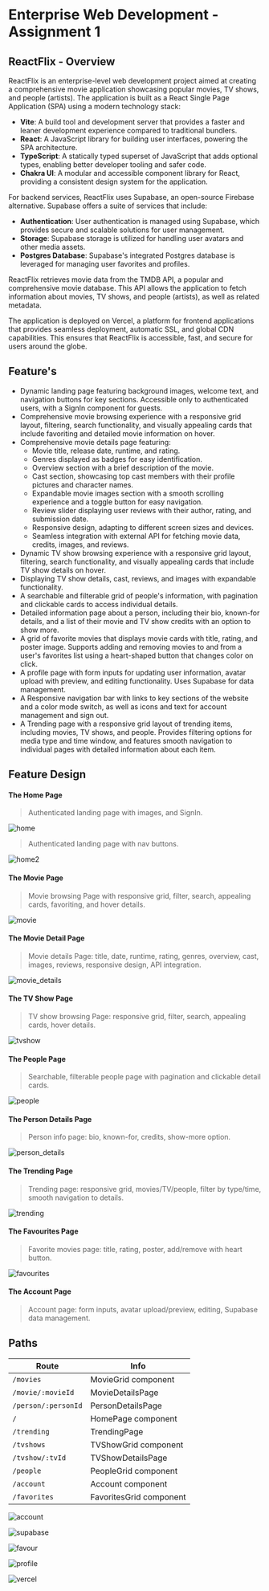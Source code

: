 # Enterprise Web Development - Assignment 1

## ReactFlix - Overview

ReactFlix is an enterprise-level web development project aimed at creating a comprehensive movie application showcasing popular movies, TV shows, and people (artists). The application is built as a React Single Page Application (SPA) using a modern technology stack:

- **Vite**: A build tool and development server that provides a faster and leaner development experience compared to traditional bundlers.
- **React**: A JavaScript library for building user interfaces, powering the SPA architecture.
- **TypeScript**: A statically typed superset of JavaScript that adds optional types, enabling better developer tooling and safer code.
- **Chakra UI**: A modular and accessible component library for React, providing a consistent design system for the application.

For backend services, ReactFlix uses Supabase, an open-source Firebase alternative. Supabase offers a suite of services that include:

- **Authentication**: User authentication is managed using Supabase, which provides secure and scalable solutions for user management.
- **Storage**: Supabase storage is utilized for handling user avatars and other media assets.
- **Postgres Database**: Supabase's integrated Postgres database is leveraged for managing user favorites and profiles.

ReactFlix retrieves movie data from the TMDB API, a popular and comprehensive movie database. This API allows the application to fetch information about movies, TV shows, and people (artists), as well as related metadata.

The application is deployed on Vercel, a platform for frontend applications that provides seamless deployment, automatic SSL, and global CDN capabilities. This ensures that ReactFlix is accessible, fast, and secure for users around the globe.

## Feature's

- Dynamic landing page featuring background images, welcome text, and navigation buttons for key sections. Accessible only to authenticated users, with a SignIn component for guests.
- Comprehensive movie browsing experience with a responsive grid layout, filtering, search functionality, and visually appealing cards that include favoriting and detailed movie information on hover.
- Comprehensive movie details page featuring:
  - Movie title, release date, runtime, and rating.
  - Genres displayed as badges for easy identification.
  - Overview section with a brief description of the movie.
  - Cast section, showcasing top cast members with their profile pictures and character names.
  - Expandable movie images section with a smooth scrolling experience and a toggle button for easy navigation.
  - Review slider displaying user reviews with their author, rating, and submission date.
  - Responsive design, adapting to different screen sizes and devices.
  - Seamless integration with external API for fetching movie data, credits, images, and reviews.
- Dynamic TV show browsing experience with a responsive grid layout, filtering, search functionality, and visually appealing cards that include TV show details on hover.
- Displaying TV show details, cast, reviews, and images with expandable functionality.
- A searchable and filterable grid of people's information, with pagination and clickable cards to access individual details.
- Detailed information page about a person, including their bio, known-for details, and a list of their movie and TV show credits with an option to show more.
- A grid of favorite movies that displays movie cards with title, rating, and poster image. Supports adding and removing movies to and from a user's favorites list using a heart-shaped button that changes color on click.
- A profile page with form inputs for updating user information, avatar upload with preview, and editing functionality. Uses Supabase for data management.
- A Responsive navigation bar with links to key sections of the website and a color mode switch, as well as icons and text for account management and sign out.
- A Trending page with a responsive grid layout of trending items, including movies, TV shows, and people. Provides filtering options for media type and time window, and features smooth navigation to individual pages with detailed information about each item.

## Feature Design

#### The Home Page
> Authenticated landing page with images, and SignIn.

![home](https://user-images.githubusercontent.com/24919671/231855873-545a14ea-dea1-48db-b86f-8f89cacbc4b7.png)

> Authenticated landing page with nav buttons.

![home2](https://user-images.githubusercontent.com/24919671/231855886-a5203fc5-54a8-43b1-9557-14a5f291544b.png)

#### The Movie Page
> Movie browsing Page with responsive grid, filter, search, appealing cards, favoriting, and hover details.

![movie](https://user-images.githubusercontent.com/24919671/231855894-fd49c093-3f3b-48ad-a48f-5a6071c02c72.png)

#### The Movie Detail Page
> Movie details Page: title, date, runtime, rating, genres, overview, cast, images, reviews, responsive design, API integration.

![movie_details](https://user-images.githubusercontent.com/24919671/231855903-97097d68-47f2-4166-be8f-001f2f565857.png)

#### The TV Show Page
> TV show browsing Page: responsive grid, filter, search, appealing cards, hover details.

![tvshow](https://user-images.githubusercontent.com/24919671/231855915-21efb2ff-9301-4e99-bde0-e1dae8c3ba52.png)

#### The People Page
> Searchable, filterable people page with pagination and clickable detail cards.

![people](https://user-images.githubusercontent.com/24919671/231855923-198efb68-89da-45b0-b17d-b04dda5eab60.png)

#### The Person Details Page
> Person info page: bio, known-for, credits, show-more option.

![person_details](https://user-images.githubusercontent.com/24919671/231855934-c7e20e5b-4b3a-4f76-b4a5-4f5312e3e3cc.png)

#### The Trending Page
> Trending page: responsive grid, movies/TV/people, filter by type/time, smooth navigation to details.

![trending](https://user-images.githubusercontent.com/24919671/231855940-0c73de59-6f6f-40c4-b771-a32b90cf3cbe.png)

#### The Favourites Page
> Favorite movies page: title, rating, poster, add/remove with heart button.

![favourites](https://user-images.githubusercontent.com/24919671/231855947-9ce44da0-9fda-449b-aacb-a81c309c7844.png)

#### The Account Page
> Account page: form inputs, avatar upload/preview, editing, Supabase data management.

## Paths

| Route             | Info                 |
|-------------------|----------------------|
| `/movies`         | MovieGrid component  |
| `/movie/:movieId` | MovieDetailsPage     |
| `/person/:personId` | PersonDetailsPage  |
| `/`               | HomePage component   |
| `/trending`       | TrendingPage         |
| `/tvshows`        | TVShowGrid component |
| `/tvshow/:tvId`   | TVShowDetailsPage    |
| `/people`         | PeopleGrid component |
| `/account`        | Account component    |
| `/favorites`      | FavoritesGrid component |


![account](https://user-images.githubusercontent.com/24919671/231855959-a542a0b1-51d8-4877-b0b3-978c3d1445e4.png)

![supabase](https://user-images.githubusercontent.com/24919671/231857338-f2f833f8-e1f0-48f5-aa9e-0ac1c2c4fa7b.png)

![favour](https://user-images.githubusercontent.com/24919671/231857335-1cffe35c-d128-4df0-a395-0a258fe6630b.png)

![profile](https://user-images.githubusercontent.com/24919671/231857333-09581488-91d5-4362-aaa8-34f80b74bc18.png)

![vercel](https://user-images.githubusercontent.com/24919671/231857332-50a17789-1181-40c3-a408-1027250385a8.png)
